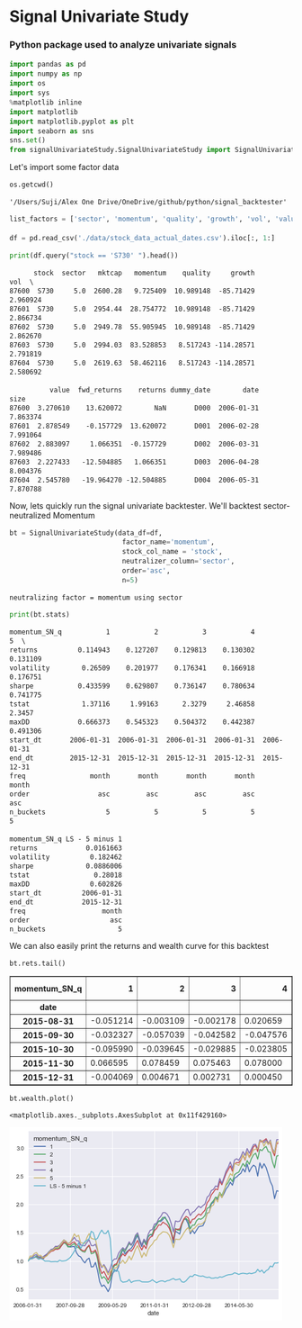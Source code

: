 
# Signal Univariate Study

### Python package used to analyze univariate signals


```python
import pandas as pd
import numpy as np
import os
import sys
%matplotlib inline
import matplotlib
import matplotlib.pyplot as plt
import seaborn as sns
sns.set()
from signalUnivariateStudy.SignalUnivariateStudy import SignalUnivariateStudy
```

Let's import some factor data


```python
os.getcwd()
```




    '/Users/Suji/Alex One Drive/OneDrive/github/python/signal_backtester'




```python
list_factors = ['sector', 'momentum', 'quality', 'growth', 'vol', 'value', 'size']

df = pd.read_csv('./data/stock_data_actual_dates.csv').iloc[:, 1:]

```


```python
print(df.query("stock == 'S730' ").head())
```

          stock  sector   mktcap   momentum    quality     growth       vol  \
    87600  S730     5.0  2600.28   9.725409  10.989148  -85.71429  2.960924   
    87601  S730     5.0  2954.44  28.754772  10.989148  -85.71429  2.866734   
    87602  S730     5.0  2949.78  55.905945  10.989148  -85.71429  2.862670   
    87603  S730     5.0  2994.03  83.528853   8.517243 -114.28571  2.791819   
    87604  S730     5.0  2619.63  58.462116   8.517243 -114.28571  2.580692   
    
              value  fwd_returns    returns dummy_date        date      size  
    87600  3.270610    13.620072        NaN       D000  2006-01-31  7.863374  
    87601  2.878549    -0.157729  13.620072       D001  2006-02-28  7.991064  
    87602  2.883097     1.066351  -0.157729       D002  2006-03-31  7.989486  
    87603  2.227433   -12.504885   1.066351       D003  2006-04-28  8.004376  
    87604  2.545780   -19.964270 -12.504885       D004  2006-05-31  7.870788  


Now, lets quickly run the signal univariate backtester. We'll backtest sector-neutralized Momentum


```python
bt = SignalUnivariateStudy(data_df=df,
                            factor_name='momentum',
                            stock_col_name = 'stock',
                            neutralizer_column='sector',
                            order='asc',
                            n=5)

```

    neutralizing factor = momentum using sector



```python
print(bt.stats)
```

    momentum_SN_q           1           2           3           4           5  \
    returns          0.114943    0.127207    0.129813    0.130302    0.131109   
    volatility        0.26509    0.201977    0.176341    0.166918    0.176751   
    sharpe           0.433599    0.629807    0.736147    0.780634    0.741775   
    tstat             1.37116     1.99163      2.3279     2.46858      2.3457   
    maxDD            0.666373    0.545323    0.504372    0.442387    0.491306   
    start_dt       2006-01-31  2006-01-31  2006-01-31  2006-01-31  2006-01-31   
    end_dt         2015-12-31  2015-12-31  2015-12-31  2015-12-31  2015-12-31   
    freq                month       month       month       month       month   
    order                 asc         asc         asc         asc         asc   
    n_buckets               5           5           5           5           5   
    
    momentum_SN_q LS - 5 minus 1  
    returns            0.0161663  
    volatility          0.182462  
    sharpe             0.0886006  
    tstat                0.28018  
    maxDD               0.602826  
    start_dt          2006-01-31  
    end_dt            2015-12-31  
    freq                   month  
    order                    asc  
    n_buckets                  5  


We can also easily print the returns and wealth curve for this backtest


```python
bt.rets.tail()
```




<div>
<style>
    .dataframe thead tr:only-child th {
        text-align: right;
    }

    .dataframe thead th {
        text-align: left;
    }

    .dataframe tbody tr th {
        vertical-align: top;
    }
</style>
<table border="1" class="dataframe">
  <thead>
    <tr style="text-align: right;">
      <th>momentum_SN_q</th>
      <th>1</th>
      <th>2</th>
      <th>3</th>
      <th>4</th>
      <th>5</th>
      <th>LS - 5 minus 1</th>
    </tr>
    <tr>
      <th>date</th>
      <th></th>
      <th></th>
      <th></th>
      <th></th>
      <th></th>
      <th></th>
    </tr>
  </thead>
  <tbody>
    <tr>
      <th>2015-08-31</th>
      <td>-0.051214</td>
      <td>-0.003109</td>
      <td>-0.002178</td>
      <td>0.020659</td>
      <td>0.021275</td>
      <td>0.072489</td>
    </tr>
    <tr>
      <th>2015-09-30</th>
      <td>-0.032327</td>
      <td>-0.057039</td>
      <td>-0.042582</td>
      <td>-0.047576</td>
      <td>-0.050528</td>
      <td>-0.018201</td>
    </tr>
    <tr>
      <th>2015-10-30</th>
      <td>-0.095990</td>
      <td>-0.039645</td>
      <td>-0.029885</td>
      <td>-0.023805</td>
      <td>-0.018143</td>
      <td>0.077847</td>
    </tr>
    <tr>
      <th>2015-11-30</th>
      <td>0.066595</td>
      <td>0.078459</td>
      <td>0.075463</td>
      <td>0.078000</td>
      <td>0.064924</td>
      <td>-0.001671</td>
    </tr>
    <tr>
      <th>2015-12-31</th>
      <td>-0.004069</td>
      <td>0.004671</td>
      <td>0.002731</td>
      <td>0.000450</td>
      <td>0.005873</td>
      <td>0.009942</td>
    </tr>
  </tbody>
</table>
</div>




```python
bt.wealth.plot()
```




    <matplotlib.axes._subplots.AxesSubplot at 0x11f429160>




![png](output_12_1.png)



```python

```
